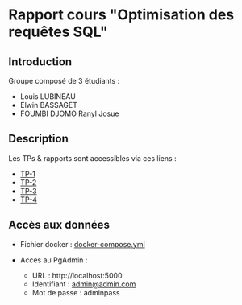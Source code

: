 # Rapport cours "Optimisation des requêtes SQL"

## Introduction
Groupe composé de 3 étudiants : 
- Louis LUBINEAU
- Elwin BASSAGET
- FOUMBI DJOMO Ranyl Josue


## Description
Les TPs & rapports sont accessibles via ces liens : 
- [TP-1](TP-1.md)
- [TP-2](TP-2.md)
- [TP-3](TP-3.md)
- [TP-4](TP-4.md)

## Accès aux données
- Fichier docker : [docker-compose.yml](docker-compose.yml)

- Accès au PgAdmin : 
  - URL : http://localhost:5000
  - Identifiant : admin@admin.com
  - Mot de passe : adminpass